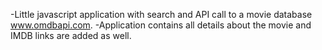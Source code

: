 -Little javascript application with search and API call to a movie database www.omdbapi.com.
-Application contains all details about the movie and IMDB links are added as well.
